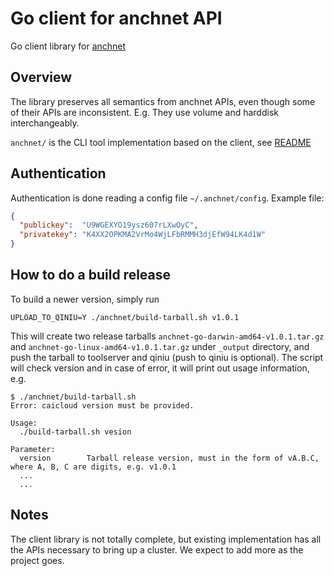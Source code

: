 # Go client for anchnet API

Go client library for [anchnet](http://cloud.51idc.com/help/api/api_list.html)

## Overview

The library preserves all semantics from anchnet APIs, even though some of their APIs are inconsistent. E.g. They use volume and harddisk interchangeably.

`anchnet/` is the CLI tool implementation based on the client, see [README](anchnet/README.md)

## Authentication
Authentication is done reading a config file `~/.anchnet/config`. Example file:
```json
{
  "publickey":  "U9WGEXYO19ysz607rLXwOyC",
  "privatekey": "K4XX2OPKMA2VrMo4WjLFbRMMH3djEfW94LK4d1W"
}
```

## How to do a build release

To build a newer version, simply run
```
UPLOAD_TO_QINIU=Y ./anchnet/build-tarball.sh v1.0.1
```
This will create two release tarballs `anchnet-go-darwin-amd64-v1.0.1.tar.gz` and `anchnet-go-linux-amd64-v1.0.1.tar.gz` under `_output` directory, and
push the tarball to toolserver and qiniu (push to qiniu is optional). The script will check version and in case of error, it will print out usage
information, e.g.
```
$ ./anchnet/build-tarball.sh
Error: caicloud version must be provided.

Usage:
  ./build-tarball.sh vesion

Parameter:
  version        Tarball release version, must in the form of vA.B.C, where A, B, C are digits, e.g. v1.0.1
  ...
  ...
```

## Notes

The client library is not totally complete, but existing implementation has all the APIs necessary to bring up a cluster. We expect to add more as the project goes.

